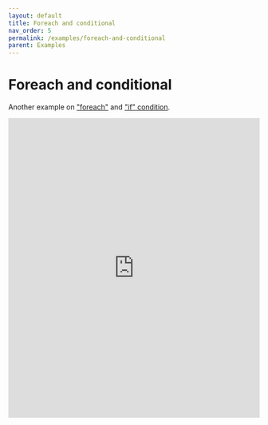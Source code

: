 ```yaml
---
layout: default
title: Foreach and conditional
nav_order: 5
permalink: /examples/foreach-and-conditional
parent: Examples
---
```


# Foreach and conditional

Another example on ["foreach"](../guide/foreach-transformer) and ["if" condition](../guide/if-transformer).

<iframe style="width: 100%; height: 600px; border: 0;" loading="lazy" src="https://gist.dumber.app/?gist=a6b3064d9894d97c697821f12ce090bd&open=src%2Fsimple-form.js&open=src%2Fsimple-form.html"></iframe>
